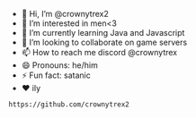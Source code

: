 - 👋 Hi, I’m @crownytrex2
- 👀 I’m interested in men<3
- 🌱 I’m currently learning Java and Javascript
- 💞️ I’m looking to collaborate on game servers
- 📫 How to reach me discord @crownytrex
- 😄 Pronouns: he/him
- ⚡ Fun fact: satanic
- ❤ ily
<!---
crownytrex2/crownytrex2 is a ✨ special ✨ repository because its `README.md` (this file) appears on your GitHub profile.
You can click the Preview link to take a look at your changes.
--->
```https://github.com/crownytrex2```
